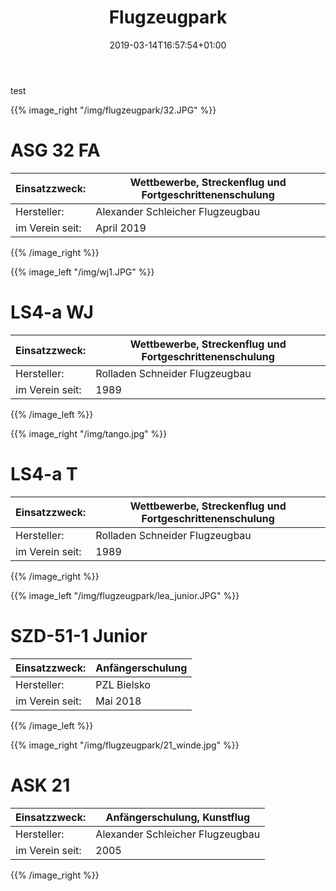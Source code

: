 ﻿---
title: "Flugzeugpark"
date: 2019-03-14T16:57:54+01:00
background: "clouds7.jpg"
draft: false
---
test
<div class="row">
{{% image_right "/img/flugzeugpark/32.JPG" %}}

# ASG 32 FA
Einsatzzweck: | Wettbewerbe, Streckenflug und Fortgeschrittenenschulung
--- | ---
Hersteller: | Alexander Schleicher Flugzeugbau
im Verein seit: | April 2019

{{% /image_right %}}

</div>

<div class="row">
{{% image_left "/img/wj1.JPG" %}}

# LS4-a WJ
Einsatzzweck: | Wettbewerbe, Streckenflug und Fortgeschrittenenschulung
--- | ---
Hersteller: | Rolladen Schneider Flugzeugbau
im Verein seit: | 1989

{{% /image_left %}}

</div>

<div class="row">
{{% image_right "/img/tango.jpg" %}}

# LS4-a T
Einsatzzweck: | Wettbewerbe, Streckenflug und Fortgeschrittenenschulung
--- | ---
Hersteller: | Rolladen Schneider Flugzeugbau
im Verein seit: | 1989

{{% /image_right %}}

</div>

<div class="row">
{{% image_left "/img/flugzeugpark/lea_junior.JPG" %}}

# SZD-51-1 Junior
Einsatzzweck: | Anfängerschulung
--- | ---
Hersteller: | PZL Bielsko
im Verein seit: | Mai 2018

{{% /image_left %}}

</div>

<div class="row">
{{% image_right "/img/flugzeugpark/21_winde.jpg" %}}

# ASK 21
Einsatzzweck: | Anfängerschulung, Kunstflug
--- | ---
Hersteller: | Alexander Schleicher Flugzeugbau
im Verein seit: | 2005

{{% /image_right %}}

</div>
